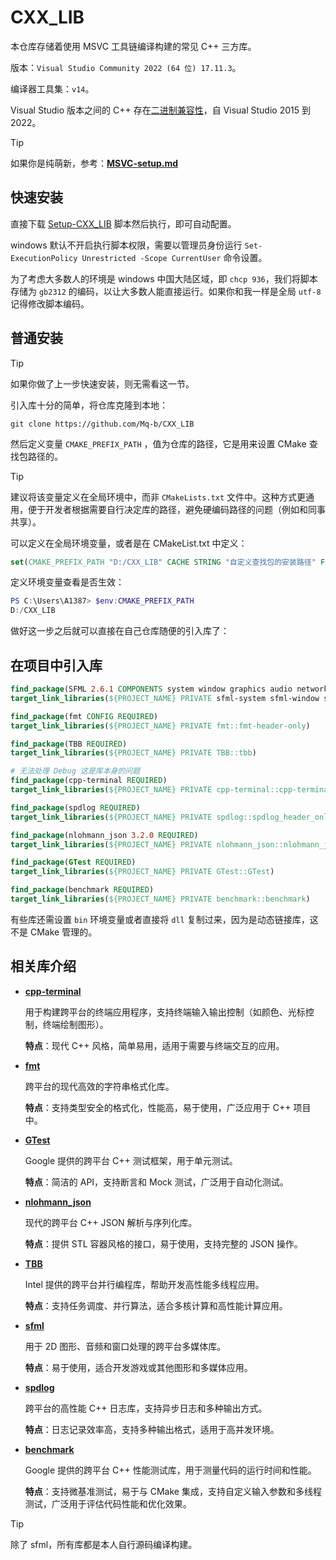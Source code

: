 # CXX_LIB

本仓库存储着使用 MSVC 工具链编译构建的常见 C++ 三方库。

版本：`Visual Studio Community 2022 (64 位) 17.11.3`。

编译器工具集：`v14`。

Visual Studio 版本之间的 C++ 存在[二进制兼容性](https://learn.microsoft.com/zh-cn/cpp/porting/binary-compat-2015-2017?view=msvc-170)，自 Visual Studio 2015 到 2022。

>[!TIP]
>如果你是纯萌新，参考：[**MSVC-setup.md**](./MSVC-setup.md)

## 快速安装

直接下载 [Setup-CXX_LIB](./Setup-CXX_LIB.ps1) 脚本然后执行，即可自动配置。

windows 默认不开启执行脚本权限，需要以管理员身份运行 `Set-ExecutionPolicy Unrestricted -Scope CurrentUser` 命令设置。

为了考虑大多数人的环境是 windows 中国大陆区域，即 `chcp 936`，我们将脚本存储为 `gb2312` 的编码，以让大多数人能直接运行。如果你和我一样是全局 `utf-8` 记得修改脚本编码。


## 普通安装

>[!TIP]
>如果你做了上一步快速安装，则无需看这一节。

引入库十分的简单，将仓库克隆到本地：

```shell
git clone https://github.com/Mq-b/CXX_LIB
```

然后定义变量 `CMAKE_PREFIX_PATH` ，值为仓库的路径，它是用来设置 CMake 查找包路径的。

> [!TIP]
> 建议将该变量定义在全局环境中，而非 `CMakeLists.txt` 文件中。这种方式更通用，便于开发者根据需要自行决定库的路径，避免硬编码路径的问题（例如和同事共享）。

可以定义在全局环境变量，或者是在 CMakeList.txt 中定义：

```cmake
set(CMAKE_PREFIX_PATH "D:/CXX_LIB" CACHE STRING "自定义查找包的安装路径" FORCE)
```

定义环境变量查看是否生效：

```PowerShell
PS C:\Users\A1387> $env:CMAKE_PREFIX_PATH
D:/CXX_LIB
```

做好这一步之后就可以直接在自己仓库随便的引入库了：

## 在项目中引入库

```cmake
find_package(SFML 2.6.1 COMPONENTS system window graphics audio network REQUIRED)
target_link_libraries(${PROJECT_NAME} PRIVATE sfml-system sfml-window sfml-graphics sfml-audio sfml-network)

find_package(fmt CONFIG REQUIRED)
target_link_libraries(${PROJECT_NAME} PRIVATE fmt::fmt-header-only)

find_package(TBB REQUIRED)
target_link_libraries(${PROJECT_NAME} PRIVATE TBB::tbb)

# 无法处理 Debug 这是库本身的问题
find_package(cpp-terminal REQUIRED)
target_link_libraries(${PROJECT_NAME} PRIVATE cpp-terminal::cpp-terminal)

find_package(spdlog REQUIRED)
target_link_libraries(${PROJECT_NAME} PRIVATE spdlog::spdlog_header_only)

find_package(nlohmann_json 3.2.0 REQUIRED)
target_link_libraries(${PROJECT_NAME} PRIVATE nlohmann_json::nlohmann_json)

find_package(GTest REQUIRED)
target_link_libraries(${PROJECT_NAME} PRIVATE GTest::GTest)

find_package(benchmark REQUIRED)
target_link_libraries(${PROJECT_NAME} PRIVATE benchmark::benchmark)
```

有些库还需设置 `bin` 环境变量或者直接将 `dll` 复制过来，因为是动态链接库，这不是 CMake 管理的。

## 相关库介绍

- [**cpp-terminal**](https://github.com/jupyter-xeus/cpp-terminal)

  用于构建跨平台的终端应用程序，支持终端输入输出控制（如颜色、光标控制，终端绘制图形）。

  **特点**：现代 C++ 风格，简单易用，适用于需要与终端交互的应用。
  
- [**fmt**](https://github.com/fmtlib/fmt)

  跨平台的现代高效的字符串格式化库。
  
  **特点**：支持类型安全的格式化，性能高，易于使用，广泛应用于 C++ 项目中。

- [**GTest**](https://github.com/google/googletest)

  Google 提供的跨平台 C++ 测试框架，用于单元测试。

  **特点**：简洁的 API，支持断言和 Mock 测试，广泛用于自动化测试。

- [**nlohmann_json**](https://github.com/nlohmann/json)

  现代的跨平台 C++ JSON 解析与序列化库。

  **特点**：提供 STL 容器风格的接口，易于使用，支持完整的 JSON 操作。

- [**TBB**](https://github.com/oneapi-src/oneTBB)

  Intel 提供的跨平台并行编程库，帮助开发高性能多线程应用。

  **特点**：支持任务调度、并行算法，适合多核计算和高性能计算应用。

- [**sfml**](https://github.com/SFML/SFML)

  用于 2D 图形、音频和窗口处理的跨平台多媒体库。

  **特点**：易于使用，适合开发游戏或其他图形和多媒体应用。

- [**spdlog**](https://github.com/gabime/spdlog)
  
  跨平台的高性能 C++ 日志库，支持异步日志和多种输出方式。

  **特点**：日志记录效率高，支持多种输出格式，适用于高并发环境。

- [**benchmark**](https://github.com/google/benchmark)

  Google 提供的跨平台 C++ 性能测试库，用于测量代码的运行时间和性能。

  **特点**：支持微基准测试，易于与 CMake 集成，支持自定义输入参数和多线程测试，广泛用于评估代码性能和优化效果。

> [!TIP]
> 除了 sfml，所有库都是本人自行源码编译构建。
